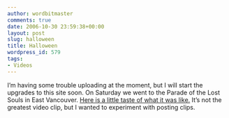 ```yaml
---
author: wordbitmaster
comments: true
date: 2006-10-30 23:59:38+00:00
layout: post
slug: halloween
title: Halloween
wordpress_id: 579
tags:
- Videos
---
```


I’m having some trouble uploading at the moment, but I will start the upgrades to this site soon. On Saturday we went to the Parade of the Lost Souls in East Vancouver. [Here is a little taste of what it was like.](http://www.youtube.com/watch?v=706WeOLy9-Q) It’s not the greatest video clip, but I wanted to experiment with posting clips.
